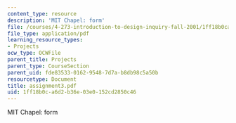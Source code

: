 ```yaml
---
content_type: resource
description: 'MIT Chapel: form'
file: /courses/4-273-introduction-to-design-inquiry-fall-2001/1ff18b0ca6d2b36e03e0152cd2850c46_assignment3.pdf
file_type: application/pdf
learning_resource_types:
- Projects
ocw_type: OCWFile
parent_title: Projects
parent_type: CourseSection
parent_uid: fde83533-0162-9548-7d7a-b8db98c5a50b
resourcetype: Document
title: assignment3.pdf
uid: 1ff18b0c-a6d2-b36e-03e0-152cd2850c46
---
```

MIT Chapel: form

